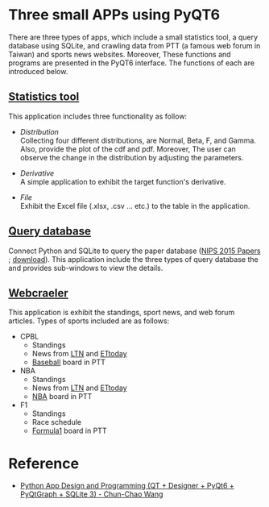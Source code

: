 # Three small APPs using PyQT6
There are three types of apps, which include a small statistics tool, a query database using SQLite, and crawling data from PTT (a famous web forum in Taiwan) and sports news websites. Moreover, These functions and programs are presented in the PyQT6 interface. The functions of each are introduced below.

## [Statistics tool](/statistics_tool/)
This application includes three functionality as follow:

* _Distribution_ <br>
  Collecting four different distributions, are Normal, Beta, F, and Gamma. Also, provide the plot of the cdf and pdf. Moreover, The user can observe the change in the distribution by adjusting the parameters.

* _Derivative_ <br>
    A simple application to exhibit the target function's derivative.      

* _File_ <br>
    Exhibit the Excel file (.xlsx, .csv ... etc.) to the table in the application.


## [Query database](/sqlite_query/)
Connect Python and SQLite to query the paper database ([NIPS 2015 Papers](https://www.kaggle.com/datasets/benhamner/nips-2015-papers) ; [download](https://ntpuccw.blog/qt-designer-pyqt-sqlite-%e8%b3%87%e6%96%99%e5%ba%ab%e7%9a%84%e6%8a%80%e8%a1%93%e8%88%87%e6%87%89%e7%94%a8/)). This application include the three types of query database the and provides sub-windows to view the details.

## [Webcraeler](/webcrawler/)
This application is exhibit the standings, sport news, and web forum articles. Types of sports included are as follows:

* CPBL
  * Standings
  * News from [LTN](https://sports.ltn.com.tw/cpbl) and [ETtoday](https://sports.ettoday.net/news-list/%E6%A3%92%E7%90%83/%E4%B8%AD%E8%81%B7/)
  * [Baseball](https://www.ptt.cc/bbs/Baseball/index.html) board in PTT
* NBA
  * Standings
  * News from [LTN](https://sports.ltn.com.tw/cpbl) and [ETtoday](https://sports.ettoday.net/news-list/%E7%B1%83%E7%90%83/NBA/)
  * [NBA](https://www.ptt.cc/bbs/NBA/index.html) board in PTT
* F1
  * Standings
  * Race schedule
  * [Formula1](https://www.ptt.cc/bbs/FORMULA1/index.html) board in PTT

# Reference
* [Python App Design and Programming (QT + Designer + PyQt6 + PyQtGraph + SQLite 3) - Chun-Chao Wang](https://ntpuccw.blog/python-in-learning/)
